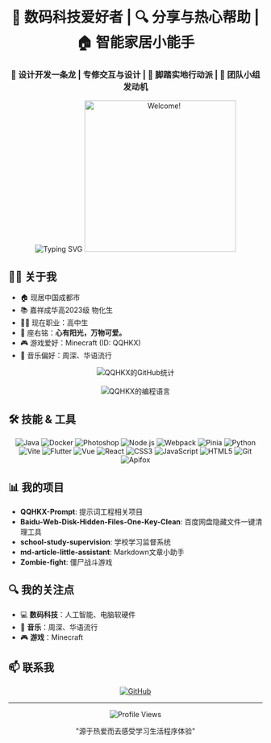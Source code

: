 <div align="center">
<h1>🤖️ 数码科技爱好者 | 🔍 分享与热心帮助 | 🏠 智能家居小能手</h1>
<h3>🔨 设计开发一条龙 | 专修交互与设计 | 🤝 脚踏实地行动派 | 🏃 团队小组发动机</h3>

<img src="https://readme-typing-svg.herokuapp.com?font=Fira+Code&pause=1000&color=7A7ADB&center=true&vCenter=true&random=false&width=500&lines=心有阳光，万物可爱✨;Hello+there!+很高兴认识你👋;我是+QQHKX+-+计算机爱好者、学生" alt="Typing SVG" />

<img src="https://i.imgur.com/dTYwdG1.gif" alt="Welcome!" width="300"/>
</div>

## 👨‍💻 关于我

- 🏠 现居中国成都市
- 📚 嘉祥成华高2023级 物化生
- 👨‍🎓 现在职业：高中生
- 📜 座右铭：**心有阳光，万物可爱。**
- 🎮 游戏爱好：Minecraft (ID: QQHKX)
- 🎵 音乐偏好：周深、华语流行

<div align="center">

<img align="center" src="https://github-readme-stats.vercel.app/api?username=QQHKX&include_all_commits=true&count_private=true&show_icons=true&line_height=20&title_color=7A7ADB&icon_color=2234AE&text_color=D3D3D3&bg_color=0,000000,130F40" alt="QQHKX的GitHub统计">

<br/>
<br/>

<img align="center" src="https://github-readme-stats.vercel.app/api/top-langs/?username=QQHKX&layout=compact&theme=dark" alt="QQHKX的编程语言">

</div>

## 🛠️ 技能 & 工具

<div align="center">

![Java](https://img.shields.io/badge/Java-ED8B00?style=for-the-badge&logo=openjdk&logoColor=white)
![Docker](https://img.shields.io/badge/Docker-2496ED?style=for-the-badge&logo=docker&logoColor=white)
![Photoshop](https://img.shields.io/badge/Photoshop-31A8FF?style=for-the-badge&logo=adobe-photoshop&logoColor=white)
![Node.js](https://img.shields.io/badge/Node.js-43853D?style=for-the-badge&logo=node.js&logoColor=white)
![Webpack](https://img.shields.io/badge/Webpack-8DD6F9?style=for-the-badge&logo=webpack&logoColor=black)
![Pinia](https://img.shields.io/badge/Pinia-35495E?style=for-the-badge&logo=vue.js&logoColor=4FC08D)
![Python](https://img.shields.io/badge/Python-3776AB?style=for-the-badge&logo=python&logoColor=white)
![Vite](https://img.shields.io/badge/Vite-646CFF?style=for-the-badge&logo=vite&logoColor=white)
![Flutter](https://img.shields.io/badge/Flutter-02569B?style=for-the-badge&logo=flutter&logoColor=white)
![Vue](https://img.shields.io/badge/Vue.js-35495E?style=for-the-badge&logo=vue.js&logoColor=4FC08D)
![React](https://img.shields.io/badge/React-20232A?style=for-the-badge&logo=react&logoColor=61DAFB)
![CSS3](https://img.shields.io/badge/CSS3-1572B6?style=for-the-badge&logo=css3&logoColor=white)
![JavaScript](https://img.shields.io/badge/JavaScript-F7DF1E?style=for-the-badge&logo=javascript&logoColor=black)
![HTML5](https://img.shields.io/badge/HTML5-E34F26?style=for-the-badge&logo=html5&logoColor=white)
![Git](https://img.shields.io/badge/Git-F05032?style=for-the-badge&logo=git&logoColor=white)
![Apifox](https://img.shields.io/badge/Apifox-2C2C2C?style=for-the-badge&logo=postman&logoColor=white)

</div>

## 📊 我的项目

- **QQHKX-Prompt**: 提示词工程相关项目
- **Baidu-Web-Disk-Hidden-Files-One-Key-Clean**: 百度网盘隐藏文件一键清理工具
- **school-study-supervision**: 学校学习监督系统
- **md-article-little-assistant**: Markdown文章小助手
- **Zombie-fight**: 僵尸战斗游戏

## 🔍 我的关注点

- 💻 **数码科技**：人工智能、电脑软硬件
- 🎵 **音乐**：周深、华语流行
- 🎮 **游戏**：Minecraft

## 📫 联系我

<div align="center">
<a href="https://github.com/QQHKX" target="_blank"><img src="https://img.shields.io/badge/GitHub-QQHKX-181717?style=for-the-badge&logo=github&logoColor=white" alt="GitHub"></a>
</div>

---

<div align="center">
<img src="https://komarev.com/ghpvc/?username=QQHKX&color=blueviolet&style=for-the-badge" alt="Profile Views">

<p>"源于热爱而去感受学习生活程序体验"</p>
</div>
